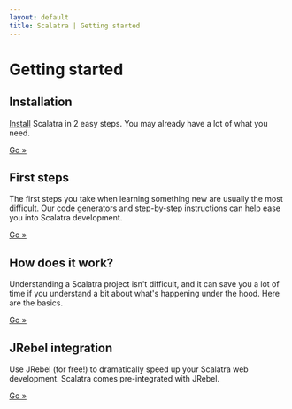 ```yaml
---
layout: default
title: Scalatra | Getting started
---
```


<div class="page-header">
  <h1>Getting started</h1>
</div>

<div class="row">
  <div class="span4">
    <h2>Installation</h2>
    <p><a href="installation.html">Install</a> Scalatra in 2 easy steps. You may
      already have a lot of what you need.</p>
    <p><a href="installation.html" class="btn btn-primary">Go »</a></p>
 </div>
  <div class="span4">
    <h2>First steps</h2>
    <p>The first steps you take when learning something new are usually the
      most difficult. Our code generators and step-by-step instructions
      can help ease you into Scalatra development.</p>
   <a href="first-steps.html" class="btn btn-primary">Go »</a> </div>
  <div class="span4">
    <h2>How does it work?</h2>
    <p>Understanding a Scalatra project isn't difficult, and it can save you
    a lot of time if you understand a bit about what's happening under the hood.
    Here are the basics.</p>
    <a href="understanding-scalatra.html" class="btn btn-primary">Go »</a>
  </div>
</div>

<div class="row">
  <div class="span4">
    <h2>JRebel integration</h2>
    <p>
      Use JRebel (for free!) to dramatically speed up your Scalatra web development.
      Scalatra comes pre-integrated with JRebel.
    </p>
    <p><a href=jrebel.html" class="btn btn-primary">Go »</a></p>
 </div>
</div>
